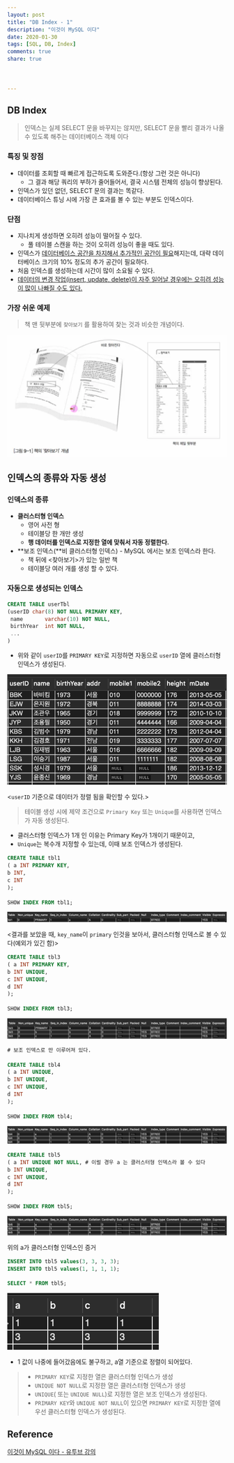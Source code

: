 ```yaml
---
layout: post
title: "DB Index - 1"
description: "이것이 MySQL 이다"
date: 2020-01-30
tags: [SQL, DB, Index]
comments: true
share: true



---
```




## DB Index

> 인덱스는 실제 SELECT 문을 바꾸지는 않지만, SELECT 문을 빨리 결과가 나올 수 있도록 해주는 데이터베이스 객체 이다

### 특징 및 장점

* 데이터를 조회할 때 빠르게 접근하도록 도와준다.(항상 그런 것은 아니다)
  * 그 결과 해당 쿼리의 부하가 줄어들어서, 결국 시스템 전체의 성능이 향상된다.
* 인덱스가 있던 없던, SELECT 문의 결과는 똑같다.
* 데이터베이스 튜닝 시에 가장 큰 효과를 볼 수 있는 부분도 인덱스이다.



### 단점

* 지나치게 생성하면 오히려 성능이 떨어질 수 있다.
  * 풀 테이블 스캔을 하는 것이 오히려 성능이 좋을 때도 있다.
* 인덱스가 <u>데이터베이스 공간을 차지해서 추가적인 공간이 필요</u>해지는데, 대략 데이터베이스 크기의 10% 정도의 추가 공간이 필요하다.
* 처음 인덱스를 생성하는데 시간이 많이 소요될 수 있다.
* <u>데이터의 변경 작업(insert, update, delete)이 자주 일어날 경우에는 오히려 성능이 많이 나빠질 수도 있다.</u>

### 가장 쉬운 예제

> 책 맨 뒷부분에 `찾아보기` 를 활용하여 찾는 것과 비슷한 개념이다.

![image-20200130231739515](/images/image-20200130231739515.png)



## 인덱스의 종류와 자동 생성

### 인덱스의 종류

* **클러스터형 인덱스**
  * 영어 사전 형
  * 테이블당 한 개만 생성
  * **행 데이터를 인덱스로 지정한 열에 맞춰서 자동 정렬한다.**
* **보조 인덱스(**비 클러스터형 인덱스) - MySQL 에서는 보조 인덱스라 한다.
  * 책 뒤에 <찾아보기>가 있는 일반 책
  * 테이블당 여러 개를 생성 할 수 있다.



### 자동으로 생성되는 인덱스

~~~sql
CREATE TABLE userTbl
(userID char(8) NOT NULL PRIMARY KEY,
 name		varchar(10) NOT NULL,
 birthYear	int NOT NULL,
 ...
)
~~~

* 위와 같이 `userID`를 `PRIMARY KEY`로 지정하면 자동으로 `userID` 열에 클러스터형 인덱스가 생성된다.

![image-20200130233430474](/images/image-20200130233430474.png)

<`userID` 기준으로 데이터가 정렬 됨을 확인할 수 있다.>

> 테이블 생성 시에 제약 조건으로 `Primary Key` 또는 `Unique`를 사용하면 인덱스가 자동 생성된다.

* 클러스터형 인덱스가 1개 인 이유는 Primary Key가 1개이기 때문이고,
* `Unique`는 복수개 지정할 수 있는데, 이때 보조 인덱스가 생성된다.



```sql
CREATE TABLE tbl1
( a INT PRIMARY KEY,
b INT,
c INT
);

SHOW INDEX FROM tbl1;
```

![image-20200130233846718](/images/image-20200130233846718.png)

<결과를 보았을 때, `key_name`이 `primary` 인것을 보아서, 클러스터형 인덱스로 볼 수 있다(예외가 있긴 함)>



```sql
CREATE TABLE tbl3
( a INT PRIMARY KEY,
b INT UNIQUE,
c INT UNIQUE,
d INT
);

SHOW INDEX FROM tbl3;
```

![image-20200130234154798](/images/image-20200130234154798.png)



```sql
# 보조 인덱스로 만 이루어져 있다.

CREATE TABLE tbl4
( a INT UNIQUE,
b INT UNIQUE,
c INT UNIQUE,
d INT
);

SHOW INDEX FROM tbl4;
```

![image-20200130234325051](/images/image-20200130234325051.png)



```sql
CREATE TABLE tbl5
( a INT UNIQUE NOT NULL, # 이럴 경우 a 는 클러스터형 인덱스라 볼 수 있다
b INT UNIQUE,
c INT UNIQUE,
d INT
);

SHOW INDEX FROM tbl5;
```

![image-20200130234436257](/images/image-20200130234436257.png)



위의 a가 클러스터형 인덱스인 증거

```sql
INSERT INTO tbl5 values(3, 3, 3, 3);
INSERT INTO tbl5 values(1, 1, 1, 1);

SELECT * FROM tbl5;
```

![image-20200130234812827](/images/image-20200130234812827.png)

* 1 값이 나중에 들어갔음에도 불구하고, a열 기준으로 정렬이 되어있다.



> * `PRIMARY KEY`로 지정한 열은 클러스터형 인덱스가 생성
> * `UNIQUE NOT NULL`로 지정한 열은 클러스터형 인덱스가 생성
> * `UNIQUE`( 또는 `UNIQUE NULL`)로 지정한 열은 보조 인덱스가 생성된다.
> * `PRIMARY KEY`와 `UNIQUE NOT NULL`이 있으면 `PRIMARY KEY`로 지정한 열에 우선 클러스터형 인덱스가 생성된다.



## Reference

[이것이 MySQL 이다 - 유투브 강의]()